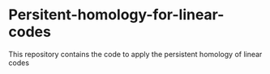 # Persitent-homology-for-linear-codes

This repository contains the code to apply the persistent homology of linear codes
